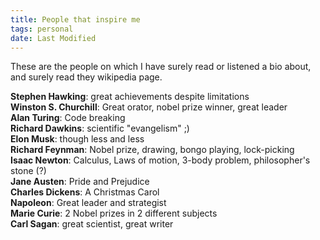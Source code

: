 ```yaml
---
title: People that inspire me
tags: personal
date: Last Modified
---
```


These are the people on which I have surely read or listened a bio about, and surely read they wikipedia page. 

**Stephen Hawking**: great achievements despite limitations   
**Winston S. Churchill**: Great orator, nobel prize winner, great leader   
**Alan Turing**: Code breaking         
**Richard Dawkins**: scientific "evangelism" ;)       
**Elon Musk**: though less and less     
**Richard Feynman**: Nobel prize, drawing, bongo playing, lock-picking     
**Isaac Newton**: Calculus, Laws of motion, 3-body problem, philosopher's stone (?)    
**Jane Austen**: Pride and Prejudice   
**Charles Dickens**: A Christmas Carol        
**Napoleon**: Great leader and strategist      
**Marie Curie**: 2 Nobel prizes in 2 different subjects        
**Carl Sagan**: great scientist, great writer       